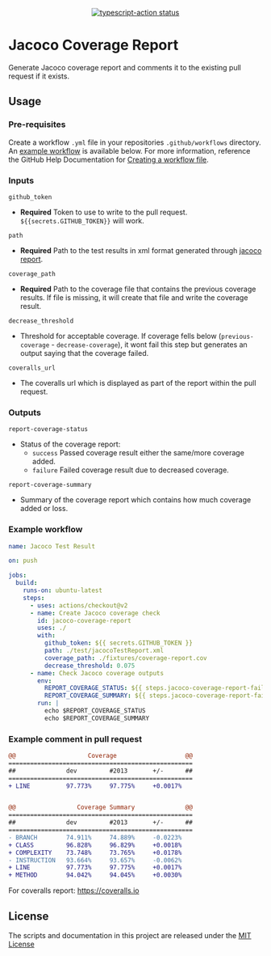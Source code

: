 <p align="center">
  <a href="https://github.com/actions/typescript-action/actions"><img alt="typescript-action status" src="https://github.com/scorebet/jacoco-coverage-report/workflows/build-test/badge.svg"></a>
</p>





# Jacoco Coverage Report

Generate Jacoco coverage report and comments it to the existing pull request if it exists.

## Usage


### Pre-requisites
Create a workflow `.yml` file in your repositories `.github/workflows` directory. An [example workflow](#example-workflow) is available below. For more information, reference the GitHub Help Documentation for [Creating a workflow file](https://help.github.com/en/articles/configuring-a-workflow#creating-a-workflow-file).

### Inputs
`github_token`
* **Required** Token to use to write to the pull request. `${{secrets.GITHUB_TOKEN}}` will work.

`path`
* **Required** Path to the test results in xml format generated through [jacoco report](https://www.eclemma.org/jacoco/trunk/doc/report-mojo.html).

`coverage_path` 
* **Required** Path to the coverage file that contains the previous coverage results. If file is missing, it will create that file and write the coverage result.

`decrease_threshold`
* Threshold for acceptable coverage. If coverage fells below (`previous-coverage` - `decrease-coverage`), it wont fail this step but generates an output saying that the coverage failed.

`coveralls_url`
* The coveralls url which is displayed as part of the report within the pull request.

### Outputs

`report-coverage-status`
* Status of the coverage report:
  - `success` Passed coverage result either the same/more coverage added. 
  - `failure` Failed coverage result due to decreased coverage.

`report-coverage-summary`
* Summary of the coverage report which contains how much coverage added or loss.

### Example workflow

```yaml
name: Jacoco Test Result

on: push

jobs:
  build:
    runs-on: ubuntu-latest
    steps:
      - uses: actions/checkout@v2
      - name: Create Jacoco coverage check
        id: jacoco-coverage-report
        uses: ./
        with:
          github_token: ${{ secrets.GITHUB_TOKEN }}
          path: ./test/jacocoTestReport.xml
          coverage_path: ./fixtures/coverage-report.cov
          decrease_threshold: 0.075
      - name: Check Jacoco coverage outputs
        env:
          REPORT_COVERAGE_STATUS: ${{ steps.jacoco-coverage-report-failure.outputs.report-coverage-status }}
          REPORT_COVERAGE_SUMMARY: ${{ steps.jacoco-coverage-report-failure.outputs.report-coverage-summary }}
        run: |
          echo $REPORT_COVERAGE_STATUS
          echo $REPORT_COVERAGE_SUMMARY
```

### Example comment in pull request
```diff d3f06eff-da11-4bab-9164-8393ac271c50
@@                    Coverage                   @@
===================================================
##              dev         #2013       +/-      ##
===================================================
+ LINE          97.773%     97.775%     +0.0017%


@@                 Coverage Summary              @@
===================================================
##              dev         #2013       +/-      ##
===================================================
- BRANCH        74.911%     74.889%     -0.0223%
+ CLASS         96.828%     96.829%     +0.0018%
+ COMPLEXITY    73.748%     73.765%     +0.0178%
- INSTRUCTION   93.664%     93.657%     -0.0062%
+ LINE          97.773%     97.775%     +0.0017%
+ METHOD        94.042%     94.045%     +0.0030%
```

For coveralls report: https://coveralls.io

## License
The scripts and documentation in this project are released under the [MIT License](LICENSE)
